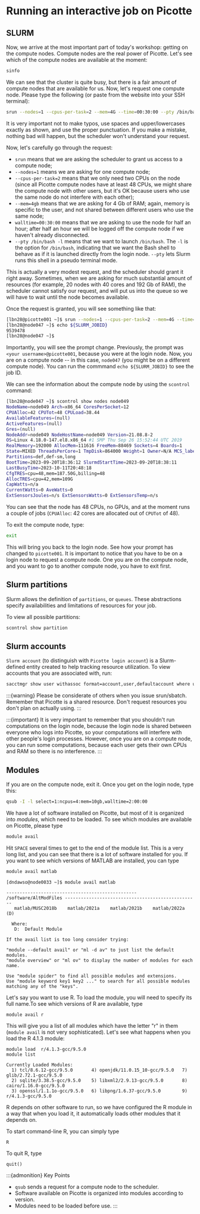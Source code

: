 # Running an interactive job on Picotte

## SLURM

Now, we arrive at the most important part of today's workshop: getting 
on the compute nodes. Compute nodes are the real power of Picotte. Let's 
see which of the compute nodes are available at the moment:

~~~bash
sinfo
~~~

We can see that the cluster is quite busy, but there is a fair amount of 
compute nodes that are available for us. Now, let's request one compute 
node. Please type the following (or paste from the website into your SSH terminal):

~~~bash
srun --nodes=1 --cpus-per-task=2 --mem=4G --time=00:30:00 --pty /bin/bash -l
~~~

It is very important not to make typos, use spaces and upper/lowercases exactly 
as shown, and use the proper punctuation. If you make a mistake, nothing bad 
will happen, but the scheduler won't understand your request.

Now, let's carefully go through the request:

- `srun` means that we are asking the scheduler to grant us access to 
a compute node;
- `--nodes=1` means we are asking for one compute node;
- `--cpus-per-task=2` means that we only need two CPUs on the node (since all 
Picotte compute nodes have at least 48 CPUs, we might share the compute node with 
other users, but it's OK because users who use the same node do not interfere with 
each other);
- `--mem=4gb` means that we are asking for 4 Gb of RAM; again, memory is 
specific to the user, and not shared between different users who use the same node;
- `walltime=00:30:00` means that we are asking to use the node for half an hour; after 
half an hour we will be logged off the compute node if we haven't already disconnected.
- `--pty /bin/bash -l` means that we want to launch `/bin/bash`. The `-l` is the option 
for `/bin/bash`, indicating that we want the Bash shell to behave as if it is launched 
directly from the login node. `--pty` lets Slurm runs this shell in a pseudo terminal 
mode. 

This is actually a very modest request, and the scheduler should grant it right away. 
Sometimes, when we are asking for much substantial amount of resources (for example, 20 nodes 
with 40 cores and 192 Gb of RAM), the scheduler cannot satisfy our request, and will put us 
into the queue so we will have to wait until the node becomes available.

Once the request is granted, you will see something like that:

~~~bash
[lbn28@picotte001 ~]$ srun --nodes=1 --cpus-per-task=2 --mem=4G --time=00:30:00 --pty /bin/bash -l
[lbn28@node047 ~]$ echo ${SLURM_JOBID}
9539478
[lbn28@node047 ~]$ 
~~~

Importantly, you will see the prompt change. Previously, the prompt was 
`<your username>@picotte001`, because you were at the login node. Now, you 
are on a compute node -- in this case, `node047` (you might be on a different 
compute node). You can run the commmand `echo ${SLURM_JOBID}` to see the job ID.

We can see the information about the compute node by using the `scontrol` command:

~~~bash
[lbn28@node047 ~]$ scontrol show nodes node049
NodeName=node049 Arch=x86_64 CoresPerSocket=12
CPUAlloc=42 CPUTot=48 CPULoad=38.44
AvailableFeatures=(null)
ActiveFeatures=(null)
Gres=(null)
NodeAddr=node049 NodeHostName=node049 Version=21.08.8-2
OS=Linux 4.18.0-147.el8.x86_64 #1 SMP Thu Sep 26 15:52:44 UTC 2019
RealMemory=192000 AllocMem=111616 FreeMem=88469 Sockets=4 Boards=1
State=MIXED ThreadsPerCore=1 TmpDisk=864000 Weight=1 Owner=N/A MCS_label=N/A
Partitions=def,def-sm,long
BootTime=2023-09-20T18:36:12 SlurmdStartTime=2023-09-20T18:38:11
LastBusyTime=2023-10-11T20:48:18
CfgTRES=cpu=48,mem=187.50G,billing=48
AllocTRES=cpu=42,mem=109G
CapWatts=n/a
CurrentWatts=0 AveWatts=0
ExtSensorsJoules=n/s ExtSensorsWatts=0 ExtSensorsTemp=n/s
~~~

You can see that the node has 48 CPUs, no GPUs, and at the moment runs a couple of jobs 
(`CPUAlloc`: 42 cores are allocated out of `CPUTot` of 48). 

To exit the compute node, type:

~~~ bash
exit
~~~

This will bring you back to the login node. See how your prompt has changed to `picotte001`. 
It is important to notice that you have to be on a login node to request a compute node. 
One you are on the compute node, and you want to go to another compute node, you have to 
exit first.

## Slurm partitions

Slurm allows the definition of `partitions`, or `queues`. These abstractions specify 
availabilities and limitations of resources for your job. 

To view all possible partitions:

~~~bash
scontrol show partition
~~~

## Slurm accounts

`Slurm account` (to distinguish with `Picotte login account`) is a Slurm-defined entity 
created to help tracking resource utilization. To view accounts that you are associated 
with, run: 

~~~bash
sacctmgr show user withassoc format=account,user,defaultaccount where user=$USER
~~~


:::{warning}
Please be considerate of others when you issue srun/sbatch. Remember that Picotte is a shared resource. 
Don't request resources you don't plan on actually using. 
:::

:::{important}
It is very important to remember that you shouldn't run computations on the login node, 
because the login node is shared between everyone who logs into Picotte, so your computations will 
interfere with other people's login processes. However, once you are on a compute node, you can run some 
computations, because each user gets their own CPUs and RAM so there is no interference.
:::

## Modules

If you are on the compute node, exit it. Once you get on the login node, type this:

~~~bash
qsub -I -l select=1:ncpus=4:mem=10gb,walltime=2:00:00
~~~

We have a lot of software installed on Picotte, but most of it is organized into *modules*, which need to be loaded. To see which modules are available on Picotte, please type

~~~bash
module avail
~~~

Hit `SPACE` several times to get to the end of the module list. This is a very long list, and you can see that there is a lot of software installed for you. If you want to see which versions of MATLAB are installed, you can type

~~~bash
module avail matlab
~~~

~~~
[dndawso@node0033 ~]$ module avail matlab

------------------------------------------------- /software/AltModFiles --------------------------------------------------
   matlab/MUSC2018b    matlab/2021a    matlab/2021b    matlab/2022a (D)

  Where:
   D:  Default Module

If the avail list is too long consider trying:

"module --default avail" or "ml -d av" to just list the default modules.
"module overview" or "ml ov" to display the number of modules for each name.

Use "module spider" to find all possible modules and extensions.
Use "module keyword key1 key2 ..." to search for all possible modules matching any of the "keys".
~~~

Let's say you want to use R. To load the module, you will need to specify its full name.To see which versions of R are available, type

~~~
module avail r
~~~

This will give you a list of all modules which have the letter "r" in them (`module avail` is not very sophisticated). Let's see what happens when you load the R 4.1.3 module:

~~~
module load  r/4.1.3-gcc/9.5.0
module list
~~~

~~~
Currently Loaded Modules:
  1) tcl/8.6.12-gcc/9.5.0       4) openjdk/11.0.15_10-gcc/9.5.0   7) glib/2.72.1-gcc/9.5.0
  2) sqlite/3.38.5-gcc/9.5.0    5) libxml2/2.9.13-gcc/9.5.0       8) cairo/1.16.0-gcc/9.5.0
  3) openssl/1.1.1o-gcc/9.5.0   6) libpng/1.6.37-gcc/9.5.0        9) r/4.1.3-gcc/9.5.0
~~~

R depends on other software to run, so we have configured the R module in a way that when you load it, it automatically loads other modules that it depends on.

To start command-line R, you can simply type
~~~
R
~~~

To quit R, type
~~~
quit()
~~~

:::{admonition} Key Points
- `qsub` sends a request for a compute node to the scheduler.
- Software available on Picotte is organized into modules according to version.
- Modules need to be loaded before use.
:::
